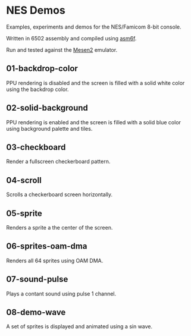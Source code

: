 
# NES Demos

Examples, experiments and demos for the NES/Famicom 8-bit console.

Written in 6502 assembly and compiled using [asm6f](https://github.com/freem/asm6f).

Run and tested against the [Mesen2](https://github.com/SourMesen/Mesen2) emulator.

## 01-backdrop-color

PPU rendering is disabled and the screen is filled with a solid white color using the backdrop color.

## 02-solid-background

PPU rendering is enabled and the screen is filled with a solid blue color using background palette and tiles.

## 03-checkboard

Render a fullscreen checkerboard pattern.

## 04-scroll

Scrolls a checkerboard screen horizontally.

## 05-sprite

Renders a sprite a the center of the screen.

## 06-sprites-oam-dma

Renders all 64 sprites using OAM DMA.

## 07-sound-pulse

Plays a contant sound using pulse 1 channel.

## 08-demo-wave

A set of sprites is displayed and animated using a sin wave.
